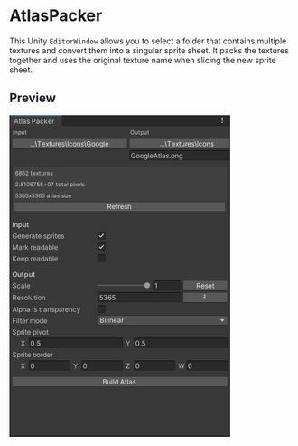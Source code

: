 # AtlasPacker

This Unity `EditorWindow` allows you to select a folder that contains multiple textures and convert them into a singular sprite sheet. It packs the textures together and uses the original texture name when slicing the new sprite sheet.

## Preview

![Preview](Preview.png)
